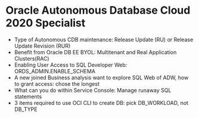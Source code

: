 # Oracle Autonomous Database Cloud 2020 Specialist

- Type of Autonomous CDB maintenance: Release Update (RU) or Release Update Revision (RUR)
- Benefit from Oracle DB EE BYOL: Multitenant and Real Application Clusters(RAC) 
- Enabling User Access to SQL Developer Web: ORDS_ADMIN.ENABLE_SCHEMA
- A new joined Business analysis want to explore SQL Web of ADW, how to grant access: chose the longest 
- What can you do within Service Console: Manage runaway SQL statements
- 3 items required to use OCI CLI to create DB: pick DB_WORKLOAD, not DB_TYPE
